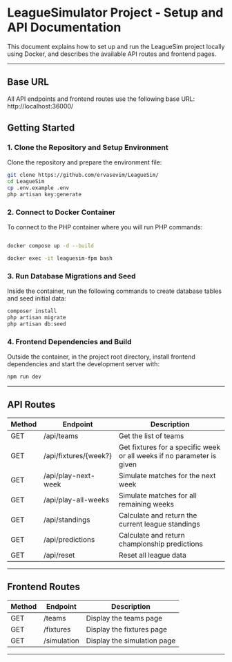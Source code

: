 # LeagueSimulator Project - Setup and API Documentation

This document explains how to set up and run the LeagueSim project locally using Docker, and describes the available API routes and frontend pages.

---

## Base URL

All API endpoints and frontend routes use the following base URL: http://localhost:36000/

## Getting Started

### 1. Clone the Repository and Setup Environment

Clone the repository and prepare the environment file:

```bash
git clone https://github.com/ervasevim/LeagueSim/
cd LeagueSim
cp .env.example .env
php artisan key:generate
```


### 2. Connect to Docker Container

To connect to the PHP container where you will run PHP commands:

```bash

docker compose up -d --build

docker exec -it leaguesim-fpm bash
```

### 3. Run Database Migrations and Seed

Inside the container, run the following commands to create database tables and seed initial data:

```bash
composer install
php artisan migrate
php artisan db:seed
```

### 4. Frontend Dependencies and Build

Outside the container, in the project root directory, install frontend dependencies and start the development server with:

```bash
npm run dev
```

---

## API Routes

| Method | Endpoint               | Description                           |
|--------|------------------------|-------------------------------------|
| GET    | /api/teams             | Get the list of teams                |
| GET    | /api/fixtures/{week?}  | Get fixtures for a specific week or all weeks if no parameter is given |
| GET    | /api/play-next-week    | Simulate matches for the next week  |
| GET    | /api/play-all-weeks    | Simulate matches for all remaining weeks |
| GET    | /api/standings         | Calculate and return the current league standings |
| GET    | /api/predictions       | Calculate and return championship predictions |
| GET    | /api/reset             | Reset all league data                |

---

## Frontend Routes

| Method | Endpoint     | Description                       |
|--------|--------------|---------------------------------|
| GET    | /teams       | Display the teams page           |
| GET    | /fixtures    | Display the fixtures page        |
| GET    | /simulation  | Display the simulation page      |

---

